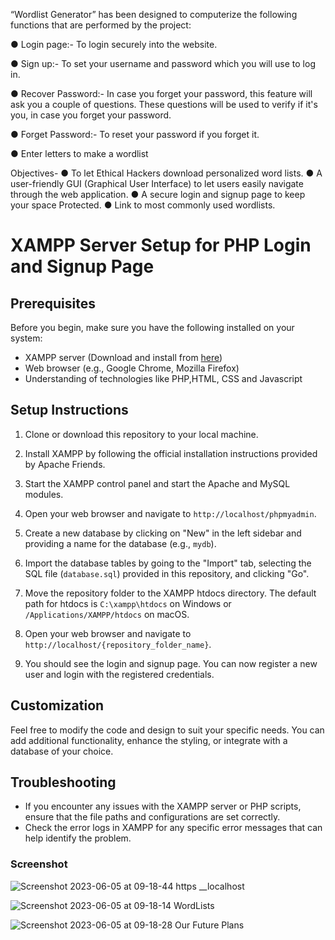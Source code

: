 “Wordlist Generator” has been designed to computerize the
following functions that are performed by the project:

● Login page:- To login securely into the website.

● Sign up:- To set your username and password which you
will use to log in.

● Recover Password:- In case you forget your password,
this feature will ask you a couple of questions. These
questions will be used to verify if it's you, in case you
forget your password.

● Forget Password:- To reset your password if you forget
it.

● Enter letters to make a wordlist





Objectives-
● To let Ethical Hackers download personalized word lists.
● A user-friendly GUI (Graphical User Interface) to let
users easily navigate through the web application.
● A secure login and signup page to keep your space
Protected.
● Link to most commonly used wordlists.
# XAMPP Server Setup for PHP Login and Signup Page


## Prerequisites

Before you begin, make sure you have the following installed on your system:

- XAMPP server (Download and install from [here](https://www.apachefriends.org/index.html))
- Web browser (e.g., Google Chrome, Mozilla Firefox)
- Understanding of technologies like PHP,HTML, CSS and Javascript

## Setup Instructions

1. Clone or download this repository to your local machine.

2. Install XAMPP by following the official installation instructions provided by Apache Friends.

3. Start the XAMPP control panel and start the Apache and MySQL modules.

4. Open your web browser and navigate to `http://localhost/phpmyadmin`.

5. Create a new database by clicking on "New" in the left sidebar and providing a name for the database (e.g., `mydb`).

6. Import the database tables by going to the "Import" tab, selecting the SQL file (`database.sql`) provided in this repository, and clicking "Go".

7. Move the repository folder to the XAMPP htdocs directory. The default path for htdocs is `C:\xampp\htdocs` on Windows or `/Applications/XAMPP/htdocs` on macOS.

8. Open your web browser and navigate to `http://localhost/{repository_folder_name}`.

9. You should see the login and signup page. You can now register a new user and login with the registered credentials.



## Customization

Feel free to modify the code and design to suit your specific needs. You can add additional functionality, enhance the styling, or integrate with a database of your choice.

## Troubleshooting

- If you encounter any issues with the XAMPP server or PHP scripts, ensure that the file paths and configurations are set correctly.
- Check the error logs in XAMPP for any specific error messages that can help identify the problem.

### Screenshot
![Screenshot 2023-06-05 at 09-18-44 https __localhost](https://github.com/Dheerajjha451/wordlist.github.io/assets/106474979/0f847f99-c7ee-4356-8eaa-3c7f48f8afa8)


![Screenshot 2023-06-05 at 09-18-14 WordLists](https://github.com/Dheerajjha451/wordlist.github.io/assets/106474979/0afab4c4-1c34-41f9-a0bd-ac9a4cd1b011)

![Screenshot 2023-06-05 at 09-18-28 Our Future Plans](https://github.com/Dheerajjha451/wordlist.github.io/assets/106474979/a733c71a-a5fe-404c-87cd-c85c7d1975a6)




